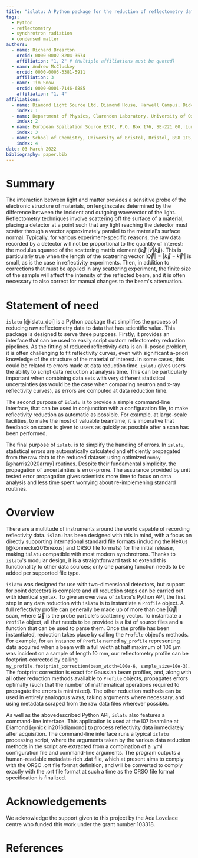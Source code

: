 ```yaml
---
title: "islatu: A Python package for the reduction of reflectometry data"
tags:
  - Python
  - reflectometry
  - synchrotron radiation
  - condensed matter
authors:
  - name: Richard Brearton
    orcid: 0000-0002-8204-3674
    affiliation: "1, 2" # (Multiple affiliations must be quoted)
  - name: Andrew McCluskey
    orcid: 0000-0003-3381-5911
    affiliation: 3
  - name: Tim Snow
    orcid: 0000-0001-7146-6885
    affiliation: "1, 4"
affiliations:
  - name: Diamond Light Source Ltd, Diamond House, Harwell Campus, Didcot, Oxfordshire, OX11 0DE, United Kingdom
    index: 1
  - name: Department of Physics, Clarendon Laboratory, University of Oxford, Oxford, Oxfordshire, OX1 3PU, United Kingdom
    index: 2
  - name: European Spallation Source ERIC, P.O. Box 176, SE-221 00, Lund, Sweden
    index: 3
  - name: School of Chemistry, University of Bristol, Bristol, BS8 1TS, UK
    index: 4
date: 03 March 2022
bibliography: paper.bib
---
```


# Summary

The interaction between light and matter provides a sensitive probe of the
electronic structure of materials, on lengthscales determined by the difference
between the incident and outgoing wavevector of the light. Reflectometry
techniques involve scattering off the surface of a material, placing a detector
at a point such that any light reaching the detector must scatter through a
vector approximately parallel to the material's surface normal. Typically, for
various experiment-specific reasons, the raw data recorded by a detector will
not be proportional to the quantity of interest: the modulus squared of the
scattering matrix element
${\langle \vec{k}'\rvert}\hat{V}\lvert \vec{k} \rangle$. This is particularly
true when the length of the scattering vector
$|\vec{Q}| = |\vec{k} - \vec{k}'|$
is small, as is the case in reflectivity experiments. Then, in addition to
corrections that must be applied in any scattering experiment, the finite
size of the sample will affect the intensity of the
reflected beam, and it is often necessary to also correct for manual changes
to the beam's attenuation.

# Statement of need

`islatu` [@islatu_doi] is a Python package that simplifies the process of
reducing raw reflectometry data to data that has scientific value. This package
is designed to serve three purposes. Firstly, it provides an interface that can
be used to easily script custom reflectometry reduction pipelines. As the
fitting of reduced reflectivity data is an ill-posed problem, it is often
challenging to fit reflectivity curves, even with significant a-priori knowledge
of the structure of the material of interest. In some cases, this could be
related to errors made at data reduction time. `islatu` gives users the
ability to script data reduction at analysis time. This can be particularly
important when combining data sets with very different statistical uncertainties
(as would be the case when comparing neutron and x-ray reflectivity curves), as
errors are computed at data reduction time.

The second purpose of `islatu` is to provide a simple command-line interface,
that can be used in conjunction with a configuration file, to make reflectivity
reduction as automatic as possible. For example, at large-scale facilities, to
make the most of valuable beamtime, it is imperative that feedback on scans is
given to users as quickly as possible after a scan has been performed.

The final purpose of `islatu` is to simplify the handling of errors.
In `islatu`, statistical errors are automatically calculated and efficiently
propagated from the raw data to the reduced dataset using optimized
`numpy` [@harris2020array] routines. Despite their fundamental simplicity,
the propagation of uncertainties is error-prone. The assurance provided by
unit tested error propagation gives scientists more time to focus on data
analysis and less time spent worrying about re-implemening standard routines.

# Overview

There are a multitude of instruments around the world capable of recording
reflectivity data. `islatu` has been designed with this in mind, with a focus on
directly supporting international standard file formats (including the NeXus
[@konnecke2015nexus] and ORSO file formats) for the initial release,
making `islatu` compatible with most
modern synchrotrons. Thanks to `islatu`'s modular design, it is a
straightforward task to extend this functionality to other data sources; only
one parsing function needs to be added per supported file type.

`islatu` was designed for use with two-dimensional detectors, but support for
point detectors is complete and all reduction steps can be carried out with
identical syntax. To give an overview of `islatu`'s Python API, the first step
in any data reduction with `islatu` is to instantiate a `Profile` object. A full
reflectivity profile can generally be made up of more than one
$|\vec{Q}|$
scan, where $\vec{Q}$ is the probe particle's
scattering vector. To instantiate a `Profile` object, all that needs to be
provided is a list of source files and a function that can be used to parse
them. Once the profile has been instantiated, reduction takes place by calling
the `Profile` object's methods. For example, for an instance of `Profile`
named `my_profile` representing data acquired when a beam with a full width at
half maximum of 100 µm was incident on a sample of length 10 mm, our
reflectometry profile can be footprint-corrected by calling
`my_profile.footprint_correction(beam_width=100e-6, sample_size=10e-3)`.
The footprint correction is
exact for Gaussian beam profiles, and, along with all other reduction methods
available to `Profile` objects, propagates errors optimally (such that the
number of mathematical operations required to propagate the errors is
minimized). The other reduction methods can be used in entirely analogous ways,
taking arguments where necessary, and using metadata scraped from the raw data
files wherever possible.

As well as the abovedescribed Python API, `islatu` also features a command-line
interface. This application is used at the I07 beamline at Diamond
[@nicklin2016diamond]
to process reflectivity data immediately after acquisition. The command-line
interface runs a typical `islatu` processing script, where the arguments taken
by the various data reduction methods in the script are extracted from a combination
of a .yml configuration file and command-line arguments. The program outputs a
human-readable metadata-rich .dat file, which at present aims to comply with the
ORSO .ort file format definition, and will be converted to comply exactly with
the .ort file format at such a time as the ORSO file format specification is
finalized.

# Acknowledgements

We acknowledge the support given to this project by the Ada Lovelace centre who
funded this work under the grant number 103318.

# References
